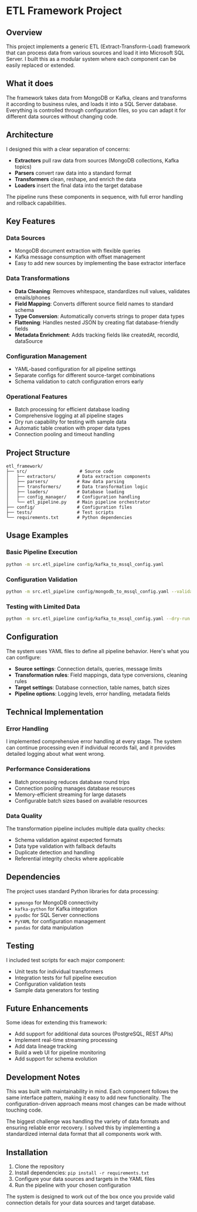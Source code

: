 # ETL Framework Project

## Overview

This project implements a generic ETL (Extract-Transform-Load) framework that can process data from various sources and load it into Microsoft SQL Server. I built this as a modular system where each component can be easily replaced or extended.

## What it does

The framework takes data from MongoDB or Kafka, cleans and transforms it according to business rules, and loads it into a SQL Server database. Everything is controlled through configuration files, so you can adapt it for different data sources without changing code.

## Architecture

I designed this with a clear separation of concerns:

- **Extractors** pull raw data from sources (MongoDB collections, Kafka topics)
- **Parsers** convert raw data into a standard format
- **Transformers** clean, reshape, and enrich the data
- **Loaders** insert the final data into the target database

The pipeline runs these components in sequence, with full error handling and rollback capabilities.

## Key Features

### Data Sources
- MongoDB document extraction with flexible queries
- Kafka message consumption with offset management
- Easy to add new sources by implementing the base extractor interface

### Data Transformations
- **Data Cleaning**: Removes whitespace, standardizes null values, validates emails/phones
- **Field Mapping**: Converts different source field names to standard schema
- **Type Conversion**: Automatically converts strings to proper data types
- **Flattening**: Handles nested JSON by creating flat database-friendly fields
- **Metadata Enrichment**: Adds tracking fields like createdAt, recordId, dataSource

### Configuration Management
- YAML-based configuration for all pipeline settings
- Separate configs for different source-target combinations
- Schema validation to catch configuration errors early

### Operational Features
- Batch processing for efficient database loading
- Comprehensive logging at all pipeline stages
- Dry run capability for testing with sample data
- Automatic table creation with proper data types
- Connection pooling and timeout handling

## Project Structure

```
etl_framework/
├── src/                    # Source code
│   ├── extractors/        # Data extraction components
│   ├── parsers/           # Raw data parsing
│   ├── transformers/      # Data transformation logic
│   ├── loaders/           # Database loading
│   ├── config_manager/    # Configuration handling
│   └── etl_pipeline.py    # Main pipeline orchestrator
├── config/                # Configuration files
├── tests/                 # Test scripts
└── requirements.txt       # Python dependencies
```

## Usage Examples

### Basic Pipeline Execution
```bash
python -m src.etl_pipeline config/kafka_to_mssql_config.yaml
```

### Configuration Validation
```bash
python -m src.etl_pipeline config/mongodb_to_mssql_config.yaml --validate
```

### Testing with Limited Data
```bash
python -m src.etl_pipeline config/kafka_to_mssql_config.yaml --dry-run 100
```

## Configuration

The system uses YAML files to define all pipeline behavior. Here's what you can configure:

- **Source settings**: Connection details, queries, message limits
- **Transformation rules**: Field mappings, data type conversions, cleaning rules
- **Target settings**: Database connection, table names, batch sizes
- **Pipeline options**: Logging levels, error handling, metadata fields

## Technical Implementation

### Error Handling
I implemented comprehensive error handling at every stage. The system can continue processing even if individual records fail, and it provides detailed logging about what went wrong.

### Performance Considerations
- Batch processing reduces database round trips
- Connection pooling manages database resources
- Memory-efficient streaming for large datasets
- Configurable batch sizes based on available resources

### Data Quality
The transformation pipeline includes multiple data quality checks:
- Schema validation against expected formats
- Data type validation with fallback defaults
- Duplicate detection and handling
- Referential integrity checks where applicable

## Dependencies

The project uses standard Python libraries for data processing:
- `pymongo` for MongoDB connectivity
- `kafka-python` for Kafka integration
- `pyodbc` for SQL Server connections
- `PyYAML` for configuration management
- `pandas` for data manipulation

## Testing

I included test scripts for each major component:
- Unit tests for individual transformers
- Integration tests for full pipeline execution
- Configuration validation tests
- Sample data generators for testing

## Future Enhancements

Some ideas for extending this framework:
- Add support for additional data sources (PostgreSQL, REST APIs)
- Implement real-time streaming processing
- Add data lineage tracking
- Build a web UI for pipeline monitoring
- Add support for schema evolution

## Development Notes

This was built with maintainability in mind. Each component follows the same interface pattern, making it easy to add new functionality. The configuration-driven approach means most changes can be made without touching code.

The biggest challenge was handling the variety of data formats and ensuring reliable error recovery. I solved this by implementing a standardized internal data format that all components work with.

## Installation

1. Clone the repository
2. Install dependencies: `pip install -r requirements.txt`
3. Configure your data sources and targets in the YAML files
4. Run the pipeline with your chosen configuration

The system is designed to work out of the box once you provide valid connection details for your data sources and target database.